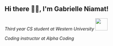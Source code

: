## Hi there 👋🏼, I'm Gabrielle Niamat! 

_Third year CS student at Western University_ <img src="https://media.giphy.com/media/vFKqnCdLPNOKc/giphy.gif" width="40" height="40" />

_Coding instructor at Alpha Coding_
<!--
**pidgey0403/pidgey0403** is a ✨ _special_ ✨ repository because its `README.md` (this file) appears on your GitHub profile.

Here are some ideas to get you started:

- 🔭 I’m currently working on ...
- 🌱 I’m currently learning ...
- 👯 I’m looking to collaborate on ...
- 🤔 I’m looking for help with ...
- 💬 Ask me about ...
- 📫 How to reach me: ...
- 😄 Pronouns: ...
- ⚡ Fun fact: ...
-->
